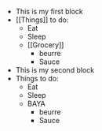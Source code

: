 - This is my first block
- [[Things]] to do:
	- Eat
	- Sleep
	- [[Grocery]]
		- beurre
		- Sauce
- This is my second block
- Things to do:
	- Eat
	- Sleep
	- BAYA
		- beurre
		- Sauce